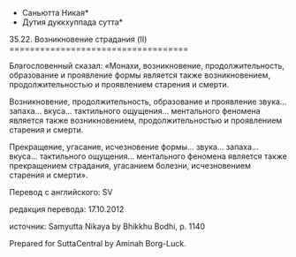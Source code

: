 * Саньютта Никая*
* Дутия дуккхуппада сутта*

35\.22\. Возникновение страдания \(II\)
\=\=\=\=\=\=\=\=\=\=\=\=\=\=\=\=\=\=\=\=\=\=\=\=\=\=\=\=\=\=\=\=\=\=\=

Благословенный сказал: «Монахи, возникновение, продолжительность, образование и проявление формы является также возникновением, продолжительностью и проявлением старения и смерти\.

Возникновение, продолжительность, образование и проявление звука… запаха… вкуса… тактильного ощущения… ментального феномена является также возникновением, продолжительностью и проявлением старения и смерти\.

Прекращение, угасание, исчезновение формы… звука… запаха… вкуса… тактильного ощущения… ментального феномена является также прекращением страдания, угасанием болезни, исчезновением старения и смерти»\.

Перевод с английского: SV

редакция перевода: 17\.10\.2012

источник: Samyutta Nikaya by Bhikkhu Bodhi, p\. 1140

Prepared for SuttaCentral by Aminah Borg\-Luck\.